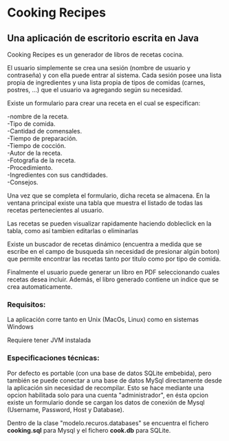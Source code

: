 <h1>Cooking Recipes</h1>

<h2>Una aplicación de escritorio escrita en Java</h2>
<p>Cooking Recipes es un generador de libros de recetas cocina.<p> 
<p>El usuario simplemente se crea una sesión (nombre de usuario y contraseña) y con ella puede entrar al sistema. 
Cada sesión posee una lista propia de ingredientes y una lista propia de tipos de comidas (carnes, postres, ...) que el usuario va agregando según su necesidad.<p>
<p>Existe un formulario para crear una receta en el cual se especifican:<br>

-nombre de la receta.<br>
-Tipo de comida.<br>
-Cantidad de comensales.<br>
-Tiempo de preparación.<br>
-Tiempo de cocción.<br>
-Autor de la receta.<br>
-Fotografia de la receta.<br>
-Procedimiento.<br>
-Ingredientes con sus candtidades.<br>
-Consejos.<br>
<p>Una vez que se completa el formulario, dicha receta se almacena. En la ventana principal existe una tabla que muestra el listado de todas las recetas pertenecientes al usuario.</p> 
<p>Las recetas se pueden visualizar rapidamente haciendo dobleclick en la tabla, como así tambien editarlas o eliminarlas</p>
<p>Existe un buscador de recetas dinámico (encuentra a medida que se escribe en el campo de busqueda sin necesidad de presionar algún boton) que permite encontrar las recetas tanto por titulo como por tipo de comida.</p>
<p>Finalmente el usuario puede generar un libro en PDF seleccionando cuales recetas desea incluir. Además, el libro generado contiene un indice que se crea automaticamente.</p>
<h3>Requisitos:</h3>
<p>La aplicación corre tanto en Unix (MacOs, Linux) como en sistemas Windows</p>
<p>Requiere tener JVM instalada</p>
<h3>Especificaciones técnicas:</h3>
<p>Por defecto es portable (con una base de datos SQLite embebida), pero también se puede conectar a una base de datos MySql directamente desde la aplicación sin necesidad de recompilar. Esto se hace mediante una opcion habilitada solo para una cuenta "administrador", en ésta opcion existe un formulario donde se cargan los datos de conexión de Mysql (Username, Password, Host y Database).</p>
<p>Dentro de la clase "modelo.recuros.databases" se encuentra el fichero <b>cooking.sql</b> para Mysql y el fichero <b>cook.db</b> para SQLite.</p> 
